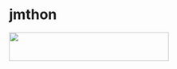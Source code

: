 # jmthon

<p align="left"><a href="https://heroku.com/deploy?template=https://github.com/aaaauu/mus1"> <img src="https://img.shields.io/badge/Deploy%20To%20Heroku-purple?style=for-the-badge&logo=heroku" width="320" height="58.45"/></a></p>
